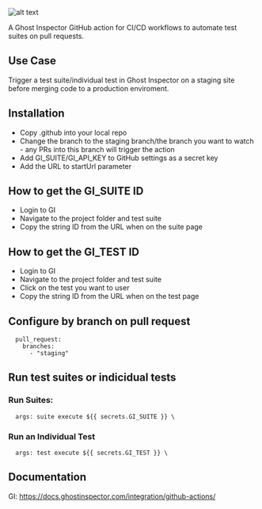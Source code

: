 ![alt text](https://dka575ofm4ao0.cloudfront.net/pages-transactional_logos/retina/25528/logo.png)

A Ghost Inspector GitHub action for CI/CD workflows to automate test suites on pull requests. 

## Use Case
Trigger a test suite/individual test in Ghost Inspector on a staging site before merging code to a production enviroment. 

## Installation
- Copy .github into your local repo 
- Change the branch to the staging branch/the branch you want to watch - any PRs into this branch will trigger the action
- Add GI_SUITE/GI_API_KEY to GitHub settings as a secret key
- Add the URL to startUrl parameter

## How to get the GI_SUITE ID
- Login to GI
- Navigate to the project folder and test suite
- Copy the string ID from the URL when on the suite page

## How to get the GI_TEST ID
- Login to GI
- Navigate to the project folder and test suite
- Click on the test you want to user
- Copy the string ID from the URL when on the test page

## Configure by branch on pull request
```
  pull_request:
    branches:
      - "staging"
```

## Run test suites or indicidual tests
### Run Suites:
```
  args: suite execute ${{ secrets.GI_SUITE }} \
```

### Run an Individual Test
```
  args: test execute ${{ secrets.GI_TEST }} \
```

## Documentation
GI: https://docs.ghostinspector.com/integration/github-actions/ 
